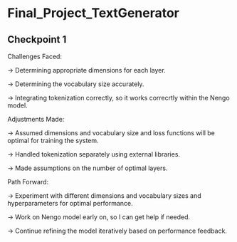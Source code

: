 # Final_Project_TextGenerator

## Checkpoint 1

Challenges Faced:

-> Determining appropriate dimensions for each layer.

-> Determining the vocabulary size accurately.

-> Integrating tokenization correctly, so it works correcrtly within the Nengo model.


Adjustments Made:


-> Assumed dimensions and vocabulary size and loss functions will be optimal for training the system.

-> Handled tokenization separately using external libraries.

-> Made assumptions on the number of optimal layers.


Path Forward:

-> Experiment with different dimensions and vocabulary sizes and hyperparameters for optimal performance.

-> Work on Nengo model early on, so I can get help if needed.

-> Continue refining the model iteratively based on performance feedback.
